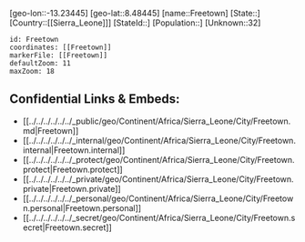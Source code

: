 ﻿---
location: [8.48445,-13.23445]
mapzoom: [7,12] 
mapmarker: city 
type: City
tags:
- geo/City


SpocWebEntityId: 35962
isDeleted: false
confidential: public

---
[geo-lon::-13.23445]
[geo-lat::8.48445]
[name::Freetown]
[State::]
[Country::[[Sierra_Leone]]]
[StateId::]
[Population::]
[Unknown::32]


```leaflet
id: Freetown
coordinates: [[Freetown]]
markerFile: [[Freetown]]
defaultZoom: 11 
maxZoom: 18
```


## Confidential Links & Embeds: 
- [[../../../../../../_public/geo/Continent/Africa/Sierra_Leone/City/Freetown.md|Freetown]] 
- [[../../../../../../_internal/geo/Continent/Africa/Sierra_Leone/City/Freetown.internal|Freetown.internal]] 
- [[../../../../../../_protect/geo/Continent/Africa/Sierra_Leone/City/Freetown.protect|Freetown.protect]] 
- [[../../../../../../_private/geo/Continent/Africa/Sierra_Leone/City/Freetown.private|Freetown.private]] 
- [[../../../../../../_personal/geo/Continent/Africa/Sierra_Leone/City/Freetown.personal|Freetown.personal]] 
- [[../../../../../../_secret/geo/Continent/Africa/Sierra_Leone/City/Freetown.secret|Freetown.secret]] 
